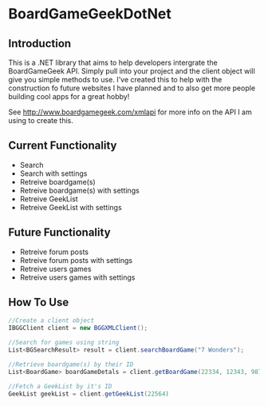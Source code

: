 BoardGameGeekDotNet
===================

Introduction
------------

This is a .NET library that aims to help developers intergrate the BoardGameGeek API.  Simply pull into your project and the client object will give you simple methods to use.  I've created this to help with the construction fo future websites I have planned and to also get more people building cool apps for a great hobby!

See http://www.boardgamegeek.com/xmlapi for more info on the API I am using to create this.

Current Functionality
---------------------

- Search
- Search with settings
- Retreive boardgame(s)
- Retreive boardgame(s) with settings
- Retreive GeekList
- Retreive GeekList with settings


Future Functionality
--------------------

- Retreive forum posts
- Retreive forum posts with settings
- Retreive users games
- Retreive users games with settings

How To Use
----------

```C#
//Create a client object
IBGGClient client = new BGGXMLClient();

//Search for games using string
List<BGSearchResult> result = client.searchBoardGame("7 Wonders");

//Retrieve boardgame(s) by their ID
List<BoardGame> boardGameDetals = client.getBoardGame(22334, 12343, 9873);

//Fetch a GeekList by it's ID
GeekList geekList = client.getGeekList(22564)

```
